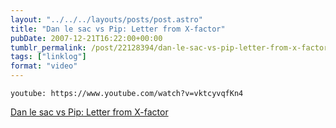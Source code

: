 ```yaml
---
layout: "../../../layouts/posts/post.astro"
title: "Dan le sac vs Pip: Letter from X-factor"
pubDate: 2007-12-21T16:22:00+00:00
tumblr_permalink: /post/22128394/dan-le-sac-vs-pip-letter-from-x-factor
tags: ["linklog"]
format: "video"
---
```


`youtube: https://www.youtube.com/watch?v=vktcyvqfKn4`

[Dan le sac vs Pip: Letter from X-factor][1]

[1]: https://www.youtube.com/watch?v=vktcyvqfKn4
